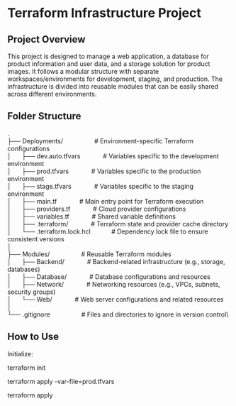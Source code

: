 
# Terraform Infrastructure Project

## Project Overview

This project is designed to manage a web application, a database for product information and user data, and a storage solution for product images. 
It follows a modular structure with separate workspaces/environments for development, staging, and production. 
The infrastructure is divided into reusable modules that can be easily shared across different environments.

## Folder Structure

.\
├── Deployments/&nbsp;&nbsp;&nbsp;&nbsp;&nbsp;&nbsp;&nbsp;&nbsp;&nbsp;&nbsp;&nbsp;&nbsp;&nbsp;&nbsp;&nbsp;&nbsp;&nbsp;&nbsp;# Environment-specific Terraform configurations\
│&nbsp;&nbsp;&nbsp;&nbsp;&nbsp;&nbsp;├── dev.auto.tfvars    &nbsp;&nbsp;&nbsp;&nbsp;&nbsp;&nbsp;&nbsp;&nbsp;&nbsp;&nbsp;&nbsp;&nbsp;# Variables specific to the development environment\
│&nbsp;&nbsp;&nbsp;&nbsp;&nbsp;&nbsp;├── prod.tfvars        &nbsp;&nbsp;&nbsp;&nbsp;&nbsp;&nbsp;&nbsp;&nbsp;&nbsp;&nbsp;&nbsp;&nbsp;# Variables specific to the production environment\
│&nbsp;&nbsp;&nbsp;&nbsp;&nbsp;&nbsp;├── stage.tfvars       &nbsp;&nbsp;&nbsp;&nbsp;&nbsp;&nbsp;&nbsp;&nbsp;&nbsp;&nbsp;&nbsp;&nbsp;# Variables specific to the staging environment\
│&nbsp;&nbsp;&nbsp;&nbsp;&nbsp;&nbsp;├── main.tf            &nbsp;&nbsp;&nbsp;&nbsp;&nbsp;&nbsp;&nbsp;&nbsp;&nbsp;&nbsp;&nbsp;&nbsp;# Main entry point for Terraform execution\
│&nbsp;&nbsp;&nbsp;&nbsp;&nbsp;&nbsp;├── providers.tf       &nbsp;&nbsp;&nbsp;&nbsp;&nbsp;&nbsp;&nbsp;&nbsp;&nbsp;&nbsp;&nbsp;&nbsp;# Cloud provider configurations\
│&nbsp;&nbsp;&nbsp;&nbsp;&nbsp;&nbsp;├── variables.tf       &nbsp;&nbsp;&nbsp;&nbsp;&nbsp;&nbsp;&nbsp;&nbsp;&nbsp;&nbsp;&nbsp;&nbsp;# Shared variable definitions\
│&nbsp;&nbsp;&nbsp;&nbsp;&nbsp;&nbsp;├── .terraform/        &nbsp;&nbsp;&nbsp;&nbsp;&nbsp;&nbsp;&nbsp;&nbsp;&nbsp;&nbsp;&nbsp;&nbsp;# Terraform state and provider cache directory\
│&nbsp;&nbsp;&nbsp;&nbsp;&nbsp;&nbsp;└── .terraform.lock.hcl&nbsp;&nbsp;&nbsp;&nbsp;&nbsp;&nbsp;&nbsp;&nbsp;&nbsp;&nbsp;&nbsp;&nbsp;# Dependency lock file to ensure consistent versions\
│\
├── Modules/&nbsp;&nbsp;&nbsp;&nbsp;&nbsp;&nbsp;&nbsp;&nbsp;&nbsp;&nbsp;&nbsp;&nbsp;&nbsp;&nbsp;&nbsp;&nbsp;&nbsp;&nbsp;# Reusable Terraform modules\
│&nbsp;&nbsp;&nbsp;&nbsp;&nbsp;&nbsp;├── Backend/           &nbsp;&nbsp;&nbsp;&nbsp;&nbsp;&nbsp;&nbsp;&nbsp;&nbsp;&nbsp;&nbsp;&nbsp;# Backend-related infrastructure (e.g., storage, databases)\
│&nbsp;&nbsp;&nbsp;&nbsp;&nbsp;&nbsp;├── Database/          &nbsp;&nbsp;&nbsp;&nbsp;&nbsp;&nbsp;&nbsp;&nbsp;&nbsp;&nbsp;&nbsp;&nbsp;# Database configurations and resources\
│&nbsp;&nbsp;&nbsp;&nbsp;&nbsp;&nbsp;├── Network/           &nbsp;&nbsp;&nbsp;&nbsp;&nbsp;&nbsp;&nbsp;&nbsp;&nbsp;&nbsp;&nbsp;&nbsp;# Networking resources (e.g., VPCs, subnets, security groups)\
│&nbsp;&nbsp;&nbsp;&nbsp;&nbsp;&nbsp;└── Web/               &nbsp;&nbsp;&nbsp;&nbsp;&nbsp;&nbsp;&nbsp;&nbsp;&nbsp;&nbsp;&nbsp;&nbsp;# Web server configurations and related resources\
│\
└── .gitignore&nbsp;&nbsp;&nbsp;&nbsp;&nbsp;&nbsp;&nbsp;&nbsp;&nbsp;&nbsp;&nbsp;&nbsp;&nbsp;&nbsp;&nbsp;&nbsp;&nbsp;&nbsp;# Files and directories to ignore in version control\


## How to Use

Initialize:

terraform init

terraform apply -var-file=prod.tfvars

terraform apply
